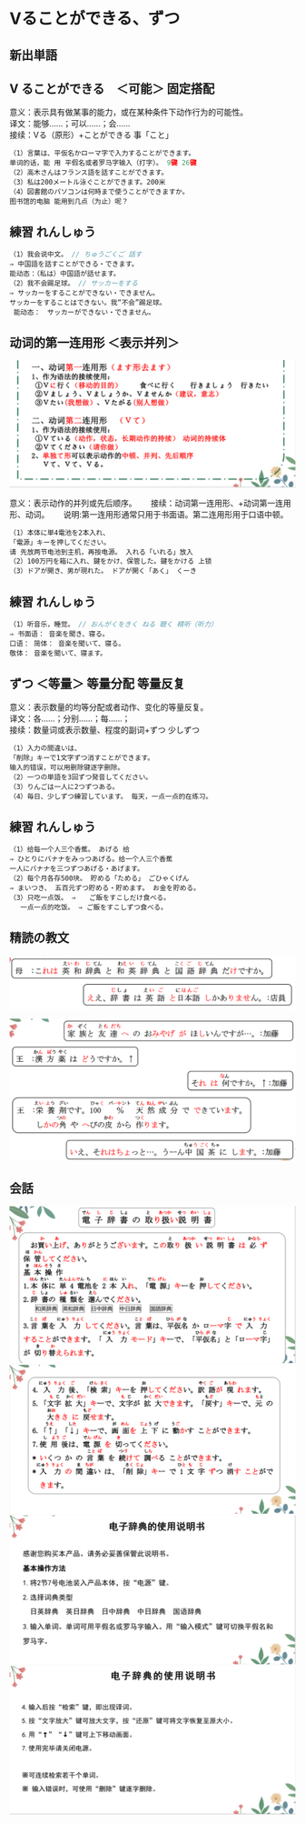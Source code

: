 # Vることができる、ずつ

## 新出単語

<vue-audio file="../audio/9-3-たんご.mp3" loop />

## V ることができる　＜可能＞ 固定搭配

意义：表示具有做某事的能力，或在某种条件下动作行为的可能性。  
译文：能够……；可以……；会……  
接续：Vる（原形）+ことができる 事「こと」  
```ts
（1）言葉は、平仮名かローマ字で入力することができます。
单词的话，能 用 平假名或者罗马字输入（打字）。 9键 26键
（2）高木さんはフランス語を話すことができます。
（3）私は200メートル泳ぐことができます。200米
（4）図書館のパソコンは何時まで使うことができますか。
图书馆的电脑 能用到几点（为止）呢？


```

## 練習 れんしゅう

```ts
（1）我会说中文。 // ちゅうごくご 話す
⇒ 中国語を話すことができる・できます。
能动态：（私は）中国語が話せます。
（2）我不会踢足球。 // サッカーをする
⇒ サッカーをすることができない・できません。
サッカーをすることはできない。我“不会”踢足球。
 能动态：　サッカーができない・できません。

```
## 动词的第一连用形 ＜表示并列＞

![avatar](../images/ます.png)

意义：表示动作的并列或先后顺序。　　
接续：动词第一连用形、+动词第一连用形、动词。　　
说明:第一连用形通常只用于书面语。第二连用形用于口语中顿。　　
```ts
（1）本体に単4電池を2本入れ、
「電源」キーを押してください。
请 先放两节电池到主机，再按电源。 入れる「いれる」放入
（2）100万円を箱に入れ、鍵をかけ、保管した。鍵をかける 上锁
（3）ドアが開き、男が現れた。 ドアが開く「あく」 くーき
```
## 練習 れんしゅう

```ts
（1）听音乐，睡觉。 // おんがくをきく ねる 聴く 精听（听力）
⇒ 书面语： 音楽を聞き、寝る。
口语： 简体： 音楽を聞いて、寝る。
敬体： 音楽を聞いて、寝ます。

```
## ずつ ＜等量＞ 等量分配   等量反复

意义：表示数量的均等分配或者动作、变化的等量反复。  
译文：各……；分别……；每……；  
接续：数量词或表示数量、程度的副词+ずつ 少しずつ  
```ts
（1）入力の間違いは、
「削除」キーで1文字ずつ消すことができます。
输入的错误，可以用删除键逐字删除。
（2）一つの単語を3回ずつ発音してください。
（3）りんごは一人に2つずつある。
（4）毎日、少しずつ練習しています。 每天，一点一点的在练习。

```

## 練習 れんしゅう
```ts
（1）给每一个人三个香蕉。 あげる 给
⇒ ひとりにバナナをみっつあげる。给一个人三个香蕉
一人にバナナを三つずつあげる・あげます。
（2）每个月各存500块。 貯める「ためる」 ごひゃくげん
⇒ まいつき、 五百元ずつ貯める・貯めます。 お金を貯める。
（3）只吃一点饭。 ⇒　　ご飯をすこしだけ食べる。　
　 一点一点的吃饭。 ⇒ ご飯をすこしずつ食べる。
```

## 精読の教文

<vue-audio file="../audio/9-3-1.mp3" loop/>

![avatar](../images/9-3-1.png)

<vue-audio file="../audio/9-1-4.mp3" loop/>

![avatar](../images/9-1-4.png)

## 会話

<vue-audio file="../audio/9-3-かいわ.mp3" loop=true></vue-audio>
![avatar](../images/9-3-かいわ-1.png)
![avatar](../images/9-3-かいわ-2.png)
![avatar](../images/9-3-かいわ-3.png)
![avatar](../images/9-3-かいわ-4.png)